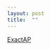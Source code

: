 ```yaml
---
layout: post
title:  ""
---
```


[ExactAP](https://play.google.com/store/apps/details?id=com.m39.exactap)

